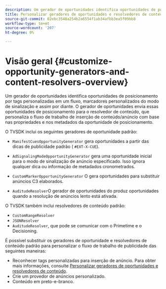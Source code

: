 ```yaml
---
description: Um gerador de oportunidades identifica oportunidades de posicionamento por tags personalizadas em um fluxo, marcadores personalizados do modo de sinalização e assim por diante. O gerador de oportunidades envia essas oportunidades de posicionamento para o resolvedor de conteúdo, que personaliza o fluxo de trabalho de inserção de conteúdo/anúncio com base nas propriedades e nos metadados da oportunidade de posicionamento.
title: Personalizar geradores de oportunidades e resolvedores de conteúdo
source-git-commit: 02ebc3548a254b2a6554f1ab34afbb3ea5f09bb8
workflow-type: tm+mt
source-wordcount: '207'
ht-degree: 0%

---
```


# Visão geral {#customize-opportunity-generators-and-content-resolvers-overview}

Um gerador de oportunidades identifica oportunidades de posicionamento por tags personalizadas em um fluxo, marcadores personalizados do modo de sinalização e assim por diante. O gerador de oportunidades envia essas oportunidades de posicionamento para o resolvedor de conteúdo, que personaliza o fluxo de trabalho de inserção de conteúdo/anúncio com base nas propriedades e nos metadados da oportunidade de posicionamento.

O TVSDK inclui os seguintes geradores de oportunidade padrão:

* `ManifestCuesOpportunityGenerator` gera oportunidades a partir das dicas de publicidade padrão ( `#EXT-X-CUE`).

* `AdSignalingModeOpportunityGenerator` gera uma oportunidade inicial para o modo de sinalização de anúncio especificado. Isso ignora qualquer dica ou informação de metadados cronometrados.
* `CustomMarkerOpportunityGenerator` O gera oportunidades para substituir anúncios C3 elaborados.
* `AuditudeResolver`O gerador de oportunidades do produz oportunidades quando a resolução de anúncios lento está ativada.

O TVSDK também inclui resolvedores de conteúdo padrão:

* `CustomRangeResolver`
* `JSONResolver`
* `AuditudeResolver`, que pode se comunicar com o Primetime e o Decisioning.

É possível substituir os geradores de oportunidade e resolvedores de conteúdo padrão para personalizar o fluxo de trabalho de publicidade das seguintes maneiras:

* Reconhecer tags personalizadas para inserção de anúncio. Para obter mais informações, consulte [Personalizar geradores de oportunidades e resolvedores de conteúdo](../../../../tvsdk-3x-android-prog/android-3x-advertising/ad-insertion/content-resolver/android-3x-content-resolver.md).
* Crie um provedor de anúncios personalizado.
* Conteúdo em preto-e-branco.
